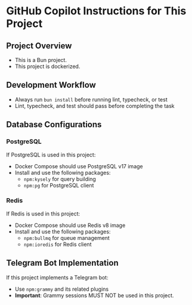 # GitHub Copilot Instructions for This Project

## Project Overview
- This is a Bun project.
- This project is dockerized.

## Development Workflow
- Always run `bun install` before running lint, typecheck, or test
- Lint, typecheck, and test should pass before completing the task

## Database Configurations

### PostgreSQL
If PostgreSQL is used in this project:
- Docker Compose should use PostgreSQL v17 image
- Install and use the following packages:
  - `npm:kysely` for query building
  - `npm:pg` for PostgreSQL client

### Redis
If Redis is used in this project:
- Docker Compose should use Redis v8 image
- Install and use the following packages:
  - `npm:bullmq` for queue management
  - `npm:ioredis` for Redis client

## Telegram Bot Implementation
If this project implements a Telegram bot:
- Use `npm:grammy` and its related plugins
- **Important**: Grammy sessions MUST NOT be used in this project.